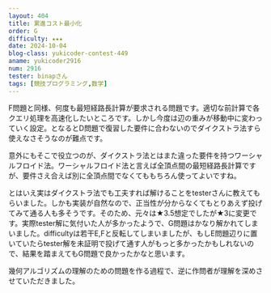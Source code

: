 ```yaml
---
layout: 404
title: 累進コスト最小化
order: G
difficulty: ★★★
date: 2024-10-04
blog-class: yukicoder-contest-449
aname: yukicoder2916
num: 2916
tester: binapさん
tags: [競技プログラミング,数学]
---
```


<p>
F問題と同様、何度も最短経路長計算が要求される問題です。適切な前計算で各クエリ処理を高速化したいところです。しかし今度は辺の重みが移動中に変わっていく設定。となるとD問題で復習した要件に合わないのでダイクストラ法すら使えなさそうなのが難点です。
</p>
<p>
意外にもそこで役立つのが、ダイクストラ法とはまた違った要件を持つワーシャルフロイド法。ワーシャルフロイド法と言えば全頂点間の最短経路長計算ですが、要件さえ合えば別に全頂点間でなくてももちろん使ってよいですね。
</p>
<p>
とはいえ実はダイクストラ法でも工夫すれば解けることをtesterさんに教えてもらいました。しかも実装が自然なので、正当性が分からなくてもとりあえず投げてみて通る人も多そうです。そのため、元々は★3.5想定でしたが★3に変更です。実際tester解に気付いた人が多かったようで、G問題はかなり解かれてしまいました。difficultyは若干E,Fと反転してしまいましたが、もしE問題辺りに置いていたらtester解を未証明で投げて通す人がもっと多かったかもしれないので、結果を踏まえてもG問題で良かったかなと思います。
</p>
<p>
幾何アルゴリズムの理解のための問題を作る過程で、逆に作問者が理解を深めさせていただきました。
</p>
